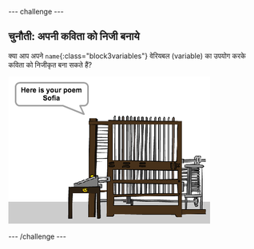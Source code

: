 \--- challenge \---

## चुनौती: अपनी कविता को निजी बनाये

क्या आप अपने `name`{:class="block3variables"} वेरियबल (variable) का उपयोग करके कविता को निजीकृत बना सकते हैं?

![screenshot](images/poetry-name-comp.png)

\--- /challenge \---